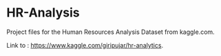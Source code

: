 # HR-Analysis
Project files for the Human Resources Analysis Dataset from kaggle.com.

Link to : https://www.kaggle.com/giripujar/hr-analytics.
